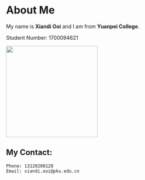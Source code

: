 # About Me

My name is **Xiandi Ooi** and I am from **Yuanpei College**.

Student Number: 1700094621

<img src = "https://user-images.githubusercontent.com/43445880/45863520-18eb5a00-bda9-11e8-9c83-5a4091aa99cc.jpg" height="250" width = "250">

## My Contact:
```
Phone: 13120200128
Email: xiandi.ooi@pku.edu.cn
